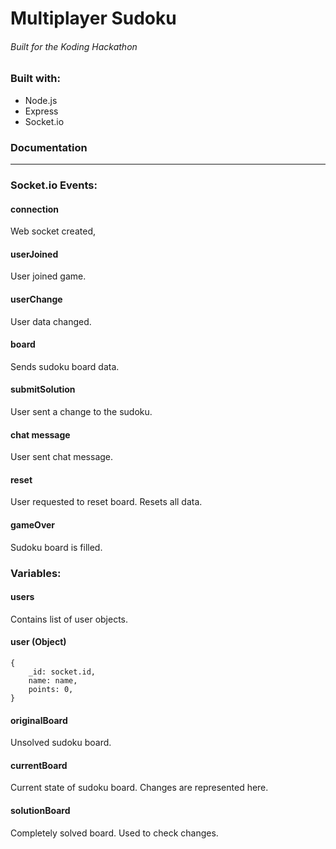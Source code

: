 # Multiplayer Sudoku

###### Built for the Koding Hackathon

### Built with:
- Node.js
- Express
- Socket.io

### Documentation
-----------------

### Socket.io Events:

#### connection

Web socket created,

#### userJoined

User joined game.

#### userChange

User data changed.

#### board

Sends sudoku board data.

#### submitSolution

User sent a change to the sudoku.

#### chat message

User sent chat message.

#### reset

User requested to reset board. Resets all data.

#### gameOver

Sudoku board is filled.

### Variables:

#### users

Contains list of user objects.

#### user (Object)

    {
        _id: socket.id,
        name: name,
        points: 0,
    }

#### originalBoard

Unsolved sudoku board.

#### currentBoard

Current state of sudoku board. Changes are represented here.

#### solutionBoard

Completely solved board. Used to check changes.
